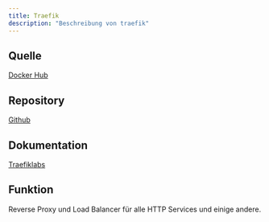 ```yaml
---
title: Traefik
description: "Beschreibung von traefik"
---
```


## Quelle

[Docker Hub](https://hub.docker.com/_/traefik)

## Repository

[Github](https://github.com/traefik/traefik)

## Dokumentation

[Traefiklabs](https://traefik.io/traefik/)

## Funktion

Reverse Proxy und Load Balancer für alle HTTP Services und einige andere.
